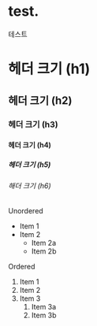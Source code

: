 # test.
테스트
# 헤더 크기 (h1) 
## 헤더 크기 (h2) 
### 헤더 크기 (h3) 
#### 헤더 크기 (h4) 
##### 헤더 크기 (h5) 
###### 해더 크기 (h6)

Unordered
* Item 1
* Item 2
   * Item 2a
   * Item 2b

Ordered
1. Item 1
1. Item 2
1. Item 3
   1. Item 3a
   1. Item 3b
